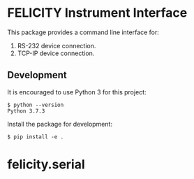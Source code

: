 # FELICITY Instrument Interface

This package provides a command line interface for:
1. RS-232 device connection.
2. TCP-IP device connection.


## Development

It is encouraged to use Python 3 for this project:

    $ python --version
    Python 3.7.3

Install the package for development:

    $ pip install -e .
# felicity.serial
